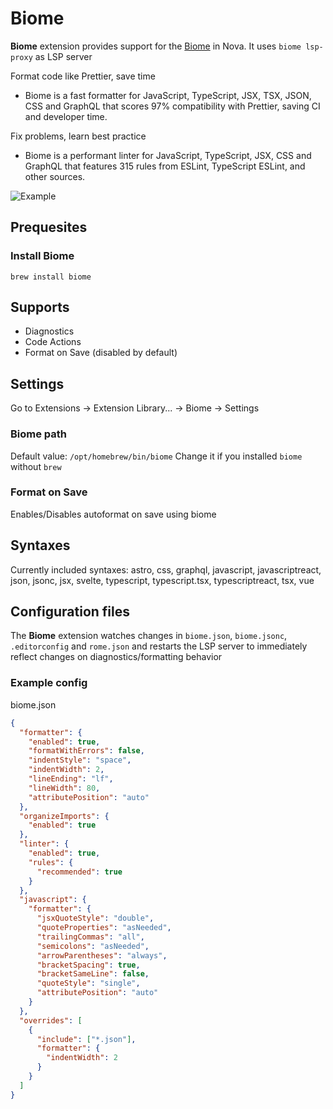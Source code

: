 # Biome

**Biome** extension provides support for the [Biome](https://biomejs.dev) in Nova.
It uses `biome lsp-proxy` as LSP server

Format code like Prettier, save time
 - Biome is a fast formatter for JavaScript, TypeScript, JSX, TSX, JSON, CSS and GraphQL that scores 97% compatibility with Prettier, saving CI and developer time.

Fix problems, learn best practice
 - Biome is a performant linter for JavaScript, TypeScript, JSX, CSS and GraphQL that features 315 rules from ESLint, TypeScript ESLint, and other sources.

![Example](https://raw.githubusercontent.com/besya/nova-biome/refs/heads/main/examples/example.gif)

## Prequesites

### Install Biome

```
brew install biome
```

## Supports

- Diagnostics
- Code Actions
- Format on Save (disabled by default)

## Settings
Go to Extensions -> Extension Library... -> Biome -> Settings

### Biome path
Default value: `/opt/homebrew/bin/biome`
Change it if you installed `biome` without `brew`

### Format on Save
Enables/Disables autoformat on save using biome

## Syntaxes
Currently included syntaxes: astro, css, graphql, javascript, javascriptreact, json, jsonc, jsx, svelte, typescript, typescript.tsx, typescriptreact, tsx, vue

## Configuration files
The **Biome** extension watches changes in `biome.json`, `biome.jsonc`, `.editorconfig` and `rome.json` and restarts the LSP server to immediately reflect changes on diagnostics/formatting behavior

### Example config
biome.json
```json
{
  "formatter": {
    "enabled": true,
    "formatWithErrors": false,
    "indentStyle": "space",
    "indentWidth": 2,
    "lineEnding": "lf",
    "lineWidth": 80,
    "attributePosition": "auto"
  },
  "organizeImports": {
    "enabled": true
  },
  "linter": {
    "enabled": true,
    "rules": {
      "recommended": true
    }
  },
  "javascript": {
    "formatter": {
      "jsxQuoteStyle": "double",
      "quoteProperties": "asNeeded",
      "trailingCommas": "all",
      "semicolons": "asNeeded",
      "arrowParentheses": "always",
      "bracketSpacing": true,
      "bracketSameLine": false,
      "quoteStyle": "single",
      "attributePosition": "auto"
    }
  },
  "overrides": [
    {
      "include": ["*.json"],
      "formatter": {
        "indentWidth": 2
      }
    }
  ]
}
```
